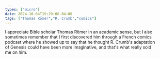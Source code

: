 ```yaml
---
types: ["micro"]
date: 2024-10-04T19:20:00-04:00
tags: ["Thomas Römer","R. Crumb","comics"]
---
```

I appreciate Bible scholar Thomas Römer in an academic sense, but I also sometimes remember that I first discovered him through a French comics podcast where he showed up to say that he thought R. Crumb's adaptation of Genesis could have been more imaginative, and that's what really sold me on him.
